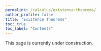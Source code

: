 ```yaml
---
permalink: /calculus/existence-theorems/
author_profile: false
title: "Existence Theorems"
toc: true
toc_label: "Contents"
---
```


This page is currently under construction.